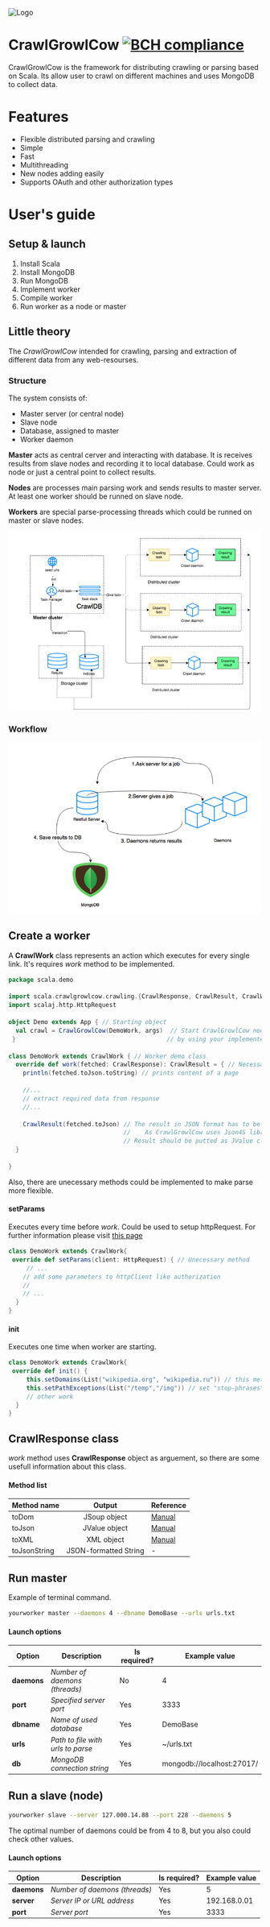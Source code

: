 ![](https://github.com/art2rik/CrawlGrowlCow_Scala/blob/master/img/crawlgrowlcow.png "Logo")

# CrawlGrowlCow [![BCH compliance](https://bettercodehub.com/edge/badge/art2rik/CrawlGrowlCow_Scala?branch=master)](https://bettercodehub.com/)

CrawlGrowlCow is the framework for distributing crawling or parsing based on Scala. Its allow user to crawl on different machines and uses MongoDB to collect data.

# Features

* Flexible distributed parsing and crawling
* Simple
* Fast
* Multithreading
* New nodes adding easily
* Supports OAuth and other authorization types

# User's guide
## Setup & launch

1. Install Scala
2. Install MongoDB
3. Run MongoDB
4. Implement worker
5. Compile worker
5. Run worker as a node or master

## Little theory

The *CrawlGrowlCow* intended for crawling, parsing and extraction of different data from any web-resourses. 

### Structure
The system consists of:
* Master server (or central node)
* Slave node
* Database, assigned to master
* Worker daemon

**Master** acts as central cerver and interacting with database. It is receives results from slave nodes and recording it to local database. Could work as node or just a central point to collect results.

**Nodes** are processes main parsing work and sends results to master server. At least one worker should be runned on slave node.

**Workers** are special parse-processing threads which could be runned on master or slave nodes.

![alt text](https://github.com/art2rik/CrawlGrowlCow/blob/master/img/structure.png "System structure")

### Workflow

![alt text](https://github.com/art2rik/CrawlGrowlCow/blob/master/img/workflow.png "Workflow")

## Create a worker

A **CrawlWork** class represents an action which executes for every single link. It's requires *work* method to be implemented.

```scala
package scala.demo

import scala.crawlgrowlcow.crawling.{CrawlResponse, CrawlResult, CrawlWork}
import scalaj.http.HttpRequest

object Demo extends App { // Starting object
  val crawl = CrawlGrowlCow(DemoWork, args)  // Start CrawlGrowlCow node 
 }                                          // by using your implemented class

class DemoWork extends CrawlWork { // Worker demo class
  override def work(fetched: CrawlResponse): CrawlResult = { // Necessary method                                                     
    println(fetched.toJson.toString) // prints content of a page
    
    //...
    // extract required data from response
    //...
    
    CrawlResult(fetched.toJson) // The result in JSON format has to be returned
                                //    As CrawlGrowlCow uses Json4S library
                                // Result should be putted as JValue class
  }
  
}
```

Also, there are unecessary methods could be implemented to make parse more flexible.

#### setParams
Executes every time before *work*. Could be used to setup httpRequest. For further information please visit [this page](https://github.com/scalaj/scalaj-http)
```scala
class DemoWork extends CrawlWork{
 override def setParams(client: HttpRequest) { // Unecessary method
     // ...
    // add some parameters to httpClient like authorization
    // 
    // ...
  }
}  
```
#### init
Executes one time when worker are starting. 
```scala
class DemoWork extends CrawlWork{
 override def init() {
     this.setDomains(List("wikipedia.org", "wikipedia.ru")) // this method sets whitelist for domains what can be parsed
     this.setPathExceptions(List("/temp","/img")) // set "stop-phrases" in url which shouldn't be parsed
     // other work
  }
}
```

## CrawlResponse class
*work* method uses **CrawlResponse** object as arguement, so there are some usefull information about this class.
#### Method list
| Method name | Output | Reference|
|-------------|:------:|----------|
|toDom| JSoup object|[Manual](https://jsoup.org)|
|toJson| JValue object|[Manual](https://github.com/json4s/json4s)|
|toXML| XML object|[Manual](http://www.scala-lang.org/api/2.11.1/scala-xml/#scala.xml.XML$)|
|toJsonString| JSON-formatted String | - |

## Run master
Example of terminal command.
```bash
yourworker master --daemons 4 --dbname DemoBase --urls urls.txt
```
#### Launch options
| Option | Description | Is required? | Example value |
|------|-----------|---|---|
|**daemons**| *Number of daemons (threads)*| No| 4 |
|**port**| *Specified server port* | Yes | 3333 |
|**dbname**| *Name of used database* | Yes | DemoBase |
|**urls**| *Path to file with urls to parse*| Yes| ~/urls.txt|
|**db**|*MongoDB connection string*| Yes | mongodb://localhost:27017/


## Run a slave (node)

```bash
yourworker slave --server 127.000.14.88 --port 228 --daemons 5 
```

The optimal number of daemons could be from 4 to 8, but you also could check other values.

#### Launch options
| Option | Description | Is required? | Example value |
|------|-----------|---|---|
|**daemons**| *Number of daemons (threads)*| Yes| 5 |
|**server**| *Server IP or URL address* | Yes | 192.168.0.01 |
|**port**| *Server port* | Yes | 3333 |


